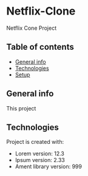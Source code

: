 # Netflix-Clone
Netflix Cone Project
## Table of contents
* [General info](#general-info)
* [Technologies](#technologies)
* [Setup](#setup)

## General info
This project 
	
## Technologies
Project is created with:
* Lorem version: 12.3
* Ipsum version: 2.33
* Ament library version: 999
